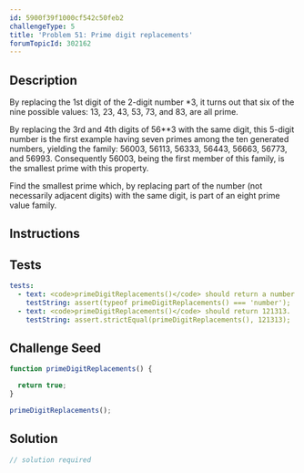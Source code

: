 ```yaml
---
id: 5900f39f1000cf542c50feb2
challengeType: 5
title: 'Problem 51: Prime digit replacements'
forumTopicId: 302162
---
```


## Description

<section id='description'>

By replacing the 1st digit of the 2-digit number \*3, it turns out that six of the nine possible values: 13, 23, 43, 53, 73, and 83, are all prime.

By replacing the 3rd and 4th digits of 56\*\*3 with the same digit, this 5-digit number is the first example having seven primes among the ten generated numbers, yielding the family: 56003, 56113, 56333, 56443, 56663, 56773, and 56993. Consequently 56003, being the first member of this family, is the smallest prime with this property.

Find the smallest prime which, by replacing part of the number (not necessarily adjacent digits) with the same digit, is part of an eight prime value family.

</section>

## Instructions

<section id='instructions'>

</section>

## Tests

<section id='tests'>

```yml
tests:
  - text: <code>primeDigitReplacements()</code> should return a number.
    testString: assert(typeof primeDigitReplacements() === 'number');
  - text: <code>primeDigitReplacements()</code> should return 121313.
    testString: assert.strictEqual(primeDigitReplacements(), 121313);

```

</section>

## Challenge Seed

<section id='challengeSeed'>

<div id='js-seed'>

```js
function primeDigitReplacements() {

  return true;
}

primeDigitReplacements();
```

</div>

</section>

## Solution

<section id='solution'>

```js
// solution required
```

</section>
